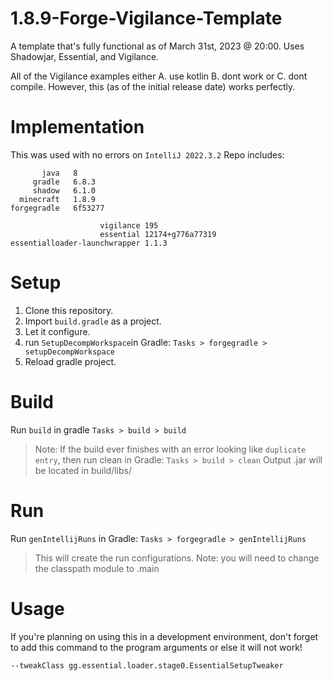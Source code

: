 # 1.8.9-Forge-Vigilance-Template
A template that's fully functional as of March 31st, 2023 @ 20:00. Uses Shadowjar, Essential, and Vigilance.

All of the Vigilance examples either A. use kotlin B. dont work or C. dont compile. However, this (as of the initial release date) works perfectly.

# Implementation
This was used with no errors on `IntelliJ 2022.3.2`
Repo includes:
```
       java   8
     gradle   6.8.3
     shadow   6.1.0
  minecraft   1.8.9
forgegradle   6f53277
```
```
                    vigilance 195
                    essential 12174+g776a77319
essentialloader-launchwrapper 1.1.3
```
# Setup
1. Clone this repository.
2. Import `build.gradle` as a project.
3. Let it configure.
4. run `SetupDecompWorkspace`in Gradle: `Tasks > forgegradle > setupDecompWorkspace`
5. Reload gradle project.
# Build
Run `build` in gradle `Tasks > build > build`
> Note: If the build ever finishes with an error looking like `duplicate entry`, then run clean in Gradle: `Tasks > build > clean`
> Output .jar will be located in build/libs/
# Run
Run `genIntellijRuns` in Gradle: `Tasks > forgegradle > genIntellijRuns`
> This will create the run configurations.
> Note: you will need to change the classpath module to .main
# Usage
If you're planning on using this in a development environment, don't forget to add this command to the program arguments or else it will not work!
```
--tweakClass gg.essential.loader.stage0.EssentialSetupTweaker
```
